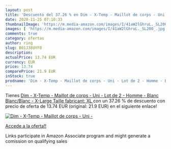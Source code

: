 ```yaml
---
layout: post
title: 'Descuento del 37.26 % en Dim - X-Temp - Maillot de corps - Uni - '
date: 2020-11-25 07:10:33
thumbnailImage: 'https://m.media-amazon.com/images/I/41aW2lGhruL._SL200_.jpg'
images: [ 'https://m.media-amazon.com/images/I/41aW2lGhruL._SL200_.jpg' ]
comments: true
category: ofertas
author: ring
slug: B01J38UYF0
description:
actualPrice: 13.74 EUR
currency: EUR
price: 13.74
comparePrice: 21.9 EUR
inStock: true
prodname: 'Dim - X-Temp - Maillot de corps - Uni - Lot de 2 - Homme - Blanc  Blanc/Blanc  - X-Large  Taille fabricant: XL '
---
```


Tienes [Dim - X-Temp - Maillot de corps - Uni - Lot de 2 - Homme - Blanc  Blanc/Blanc  - X-Large  Taille fabricant: XL ](https://www.amazon.fr/dp/B01J38UYF0/?tag=tolees0d-21) con un 37.26 % de descuento con precio de oferta de 13.74 EUR (original: 21.9 EUR) en el siguiente enlace!

[![Dim - X-Temp - Maillot de corps - Uni - ](https://m.media-amazon.com/images/I/41aW2lGhruL._SL200_.jpg)](https://www.amazon.fr/dp/B01J38UYF0/?tag=tolees0d-21)

[Accede a la oferta!!](https://www.amazon.fr/dp/B01J38UYF0/?tag=tolees0d-21)

Links participate in Amazon Associate program and might generate a comission on qualifying sales


